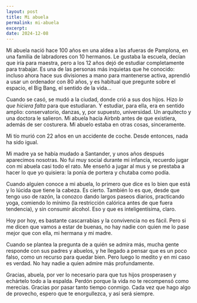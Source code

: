 ```yaml
---
layout: post
title: Mi abuela
permalink: mi-abuela
excerpt: 
date: 2024-12-08
--- 
```


Mi abuela nació hace 100 años en una aldea a las afueras de Pamplona, en una familia de labradores con 10 hermanos. Le gustaba la escuela, decían que iría para maestra, pero a los 12 años dejó de estudiar completamente para trabajar. Es una de las personas más inquietas que he conocido: incluso ahora hace sus divisiones a mano para mantenerse activa, aprendió a usar un ordenador con 80 años, y es habitual que pregunte sobre el espacio, el Big Bang, el sentido de la vida...

Cuando se casó, se mudó a la ciudad, donde crió a sus dos hijos. Hizo *lo que hiciera falta* para que estudiaran. Y estudiar, para ella, era en sentido amplio: conservatorio, danzas, y, por supuesto, universidad. Un arquitecto y una doctora le salieron. Mi abuela hacía Airbnb antes de que existiera, además de ser costurera. Mi abuelo estaba en otras cosas, sinceramente.

Mi tío murió con 22 años en un accidente de coche. Desde entonces, nada ha sido igual.

Mi madre ya se había mudado a Santander, y unos años después aparecimos nosotras. No fui muy social durante mi infancia, recuerdo jugar con mi abuela casi todo el rato. Me enseñó a jugar al mus y se prestaba a hacer lo que yo quisiera: la ponía de portera y chutaba como podía.

Cuando alguien conoce a mi abuela, lo primero que dice es lo bien que está y lo lúcida que tiene la cabeza. Es cierto. También lo es que, desde que tengo uso de razón, la conozco dando largos paseos diarios, practicando yoga, comiendo lo mínimo (la restricción calórica antes de que fuera tendencia), y sin consumir alcohol. Eso y que es inteligentísima, claro.

Hoy por hoy, es bastante cascarrabias y la convivencia no es fácil. Pero si me dicen que vamos a estar de buenas, no hay nadie con quien me lo pase mejor que con ella, mi hermana y mi madre.

Cuando se plantea la pregunta de a quién se admira más, mucha gente responde con sus padres y abuelos, y he llegado a pensar que es un poco falso, como un recurso para quedar bien. Pero luego lo medito y en mi caso es verdad. No hay nadie a quien admire más profundamente.

Gracias, abuela, por ver lo necesario para que tus hijos prosperasen y echártelo todo a la espalda. Perdón porque la vida no te recompensó como merecías. Gracias por pasar tanto tiempo conmigo. Cada vez que hago algo de provecho, espero que te enorgullezca, y así será siempre.